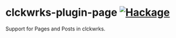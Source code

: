 clckwrks-plugin-page [![Hackage](https://img.shields.io/hackage/v/clckwrks-plugin-page.svg)](https://hackage.haskell.org/package/clckwrks-plugin-page)
=========

Support for Pages and Posts in clckwrks.






